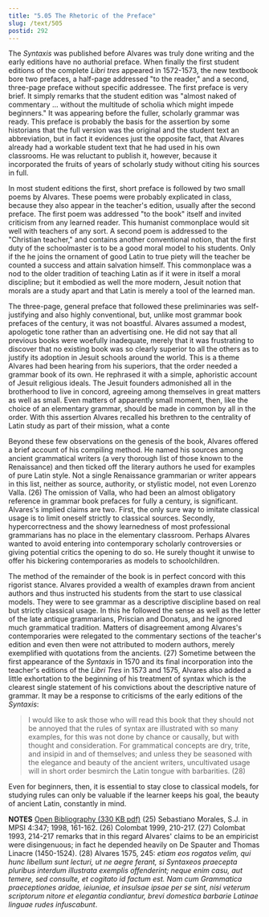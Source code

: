 ```yaml
---
title: "5.05 The Rhetoric of the Preface"
slug: /text/505
postid: 292
---
```

The <em>Syntaxis</em> was published before Alvares was truly done writing and the early editions have no authorial preface. When finally the first student editions of the complete <em>Libri tres</em> appeared in 1572-1573, the new textbook bore two prefaces, a half-page addressed "to the reader," and a second, three-page preface without specific addressee. The first preface is very brief. It simply remarks that the student edition was "almost naked of commentary ... without the multitude of scholia which might impede beginners." It was appearing before the fuller, scholarly grammar was ready. This preface is probably the basis for the assertion by some historians that the full version was the original and the student text an abbreviation, but in fact it evidences just the opposite fact, that Alvares already had a workable student text that he had used in his own classrooms. He was reluctant to publish it, however, because it incorporated the fruits of years of scholarly study without citing his sources in full.

In most student editions the first, short preface is followed by two small poems by Alvares. These poems were probably explicated in class, because they also appear in the teacher's edition, usually after the second preface. The first poem was addressed "to the book" itself and invited criticism from any learned reader. This humanist commonplace would sit well with teachers of any sort. A second poem is addressed to the "Christian teacher," and contains another conventional notion, that the first duty of the schoolmaster is to be a good moral model to his students. Only if the he joins the ornament of good Latin to true piety will the teacher be counted a success and attain salvation himself. This commonplace was a nod to the older tradition of teaching Latin as if it were in itself a moral discipline; but it embodied as well the more modern, Jesuit notion that morals are a study apart and that Latin is merely a tool of the learned man.

The three-page, general preface that followed these preliminaries was self-justifying and also highly conventional, but, unlike most grammar book prefaces of the century, it was not boastful. Alvares assumed a modest, apologetic tone rather than an advertising one. He did not say that all previous books were woefully inadequate, merely that it was frustrating to discover that no existing book was so clearly superior to all the others as to justify its adoption in Jesuit schools around the world. This is a theme Alvares had been hearing from his superiors, that the order needed a grammar book of its own. He rephrased it with a simple, aphoristic account of Jesuit religious ideals. The Jesuit founders admonished all in the brotherhood to live in concord, agreeing among themselves in great matters as well as small. Even matters of apparently small moment, then, like the choice of an elementary grammar, should be made in common by all in the order. With this assertion Alvares recalled his brethren to the centrality of Latin study as part of their mission, what a conte

Beyond these few observations on the genesis of the book, Alvares offered a brief account of his compiling method. He named his sources among ancient grammatical writers (a very thorough list of those known to the Renaissance) and then ticked off the literary authors he used for examples of pure Latin style. Not a single Renaissance grammarian or writer appears in this list, neither as source, authority, or stylistic model, not even Lorenzo Valla. (26) The omission of Valla, who had been an almost obligatory reference in grammar book prefaces for fully a century, is significant. Alvares's implied claims are two. First, the only sure way to imitate classical usage is to limit oneself strictly to classical sources. Secondly, hypercorrectness and the showy learnedness of most professional grammarians has no place in the elementary classroom. Perhaps Alvares wanted to avoid entering into contemporary scholarly controversies or giving potential critics the opening to do so. He surely thought it unwise to offer his bickering contemporaries as models to schoolchildren.

The method of the remainder of the book is in perfect concord with this rigorist stance. Alvares provided a wealth of examples drawn from ancient authors and thus instructed his students from the start to use classical models. They were to see grammar as a descriptive discipline based on real but strictly classical usage. In this he followed the sense as well as the letter of the late antique grammarians, Priscian and Donatus, and he ignored much grammatical tradition. Matters of disagreement among Alvares's contemporaries were relegated to the commentary sections of the teacher's edition and even then were not attributed to modern authors, merely exemplified with quotations from the ancients. (27) Sometime between the first appearance of the <em>Syntaxis</em> in 1570 and its final incorporation into the teacher's editions of the <em>Libri Tres</em> in 1573 and 1575, Alvares also added a little exhortation to the beginning of his treatment of syntax which is the clearest single statement of his convictions about the descriptive nature of grammar. It may be a response to criticisms of the early editions of the <em>Syntaxis</em>:
<blockquote>I would like to ask those who will read this book that they should not be annoyed that the rules of syntax are illustrated with so many examples, for this was not done by chance or causally, but with thought and consideration. For grammatical concepts are dry, trite, and insipid in and of themselves; and unless they be seasoned with the elegance and beauty of the ancient writers, uncultivated usage will in short order besmirch the Latin tongue with barbarities. (28)</blockquote>
Even for beginners, then, it is essential to stay close to classical models, for studying rules can only be valuable if the learner keeps his goal, the beauty of ancient Latin, constantly in mind.

<strong>NOTES</strong>
<a href="http://www.humanismforsale.org/bibliography.pdf" target="new">Open Bibliography (330 KB pdf)</a>
(25) Sebastiano Morales, S.J. in MPSI 4:347; 1998, 161-162.
(26) Colombat 1999, 210-217.
(27) Colombat 1993, 214-217 remarks that in this regard Alvares' claims to be an empiricist were disingenuous; in fact he depended heavily on De Spauter and Thomas Linacre (1450-1524).
(28) Alvares 1575, 245: <em>etiam eos rogatos velim, qui hunc libellum sunt lecturi, ut ne aegre ferant, si Syntaxeos praecepta pluribus interdum illustrata exemplis offenderint; neque enim casu, aut temere, sed consulte, et cogitato id factum est. Nam cum Grammatica praeceptiones aridae, ieiuniae, et insulsae ipsae per se sint, nisi veterum scriptorum nitore et elegantia condiantur, brevi domestica barbarie Latinae linguae rudes infuscabunt</em>.
